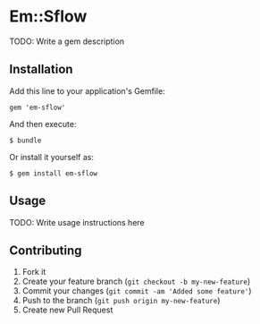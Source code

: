 # Em::Sflow

TODO: Write a gem description

## Installation

Add this line to your application's Gemfile:

    gem 'em-sflow'

And then execute:

    $ bundle

Or install it yourself as:

    $ gem install em-sflow

## Usage

TODO: Write usage instructions here

## Contributing

1. Fork it
2. Create your feature branch (`git checkout -b my-new-feature`)
3. Commit your changes (`git commit -am 'Added some feature'`)
4. Push to the branch (`git push origin my-new-feature`)
5. Create new Pull Request
